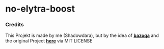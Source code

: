 # no-elytra-boost

### Credits

This Projekt is made by me (Shadowdara), but by the idea of **[bazoqa](https://modrinth.com/user/bazoqa)** and the original Project **[here](https://modrinth.com/datapack/no-elytra-rocket-boosting)** via MIT LICENSE
